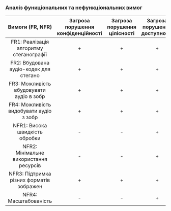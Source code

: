 ### Аналіз функціональних та нефункціональних вимог
| Вимоги (FR, NFR) | Загроза порушення конфіденційності | Загроза порушення цілісності | Загроза порушення доступності |
|:-----------:|:---------:|:-----------:|:---------:|
| FR1: Реалізація алгоритму стеганографії  | +                                 | +                            | +                           |
| FR2: Вбудована аудіо-кодек для стегано  | +                                 | +                            | +                           |
| FR3: Можливість вбудовувати аудіо в зобр | +                                 | +                            | +                           |
| FR4: Можливість видобувати аудіо з зобр  | +                                 | +                            | +                           |
| NFR1: Висока швидкість обробки            | -                                 | -                            | +                           |
| NFR2: Мінімальне використання ресурсів   | -                                 | -                            | +                           |
| NFR3: Підтримка різних форматів зображен | +                                 | +                            | +                           |
| NFR4: Масштабованість                    | -                                 | -                            | +                           |